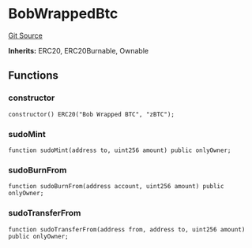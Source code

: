 # BobWrappedBtc
[Git Source](https://github.com/bob-collective/bob/blob/d9da9844231f0238dc8154200871bc3b4af31769/src/swap/Wrapped.sol)

**Inherits:**
ERC20, ERC20Burnable, Ownable


## Functions
### constructor


```solidity
constructor() ERC20("Bob Wrapped BTC", "zBTC");
```

### sudoMint


```solidity
function sudoMint(address to, uint256 amount) public onlyOwner;
```

### sudoBurnFrom


```solidity
function sudoBurnFrom(address account, uint256 amount) public onlyOwner;
```

### sudoTransferFrom


```solidity
function sudoTransferFrom(address from, address to, uint256 amount) public onlyOwner;
```

